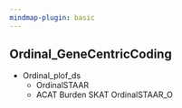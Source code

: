 ```yaml
---
mindmap-plugin: basic
---
```


## Ordinal_GeneCentricCoding
- Ordinal_plof_ds
   - OrdinalSTAAR
   - ACAT
      Burden
      SKAT
      OrdinalSTAAR_O